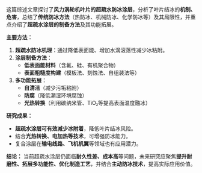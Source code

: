 
这篇综述文章探讨了**风力涡轮机叶片的超疏水防冰涂层**，分析了叶片结冰的**机制、危害**，总结了**传统防冰方法**（热防冰、机械防冰、化学防冰等）及其局限性，并重点介绍了**超疏水涂层的制备方法**及其功能拓展。

**主要方法：**
1. **超疏水防冰机理**：通过降低表面能、增加水滴滚落性减少冰粘附。
2. **涂层制备方法**：
   - **低表面能材料**（含氟、硅、有机聚合物）
   - **表面粗糙度构建**（模板法、刻蚀法、自组装法等）
3. **多功能拓展**：
   - **自清洁**（减少污垢粘附）
   - **防腐**（降低潮湿环境腐蚀）
   - **光热转换**（利用碳纳米管、TiO₂等提高表面温度融冰）

**研究成果：**
- **超疏水涂层可有效减少冰附着**，降低叶片结冰风险。
- 结合**光热转换、电加热等技术**，可增强防冰能力。
- 复合涂层在**输电线路、飞机机翼**等领域也有应用潜力。

**结论：**
当前超疏水涂层仍面临**耐久性差、成本高**等问题，未来研究应聚焦**提升耐磨性、拓展多功能性、优化制造工艺**，并结合**主动防冰技术**，提高实际应用价值。
